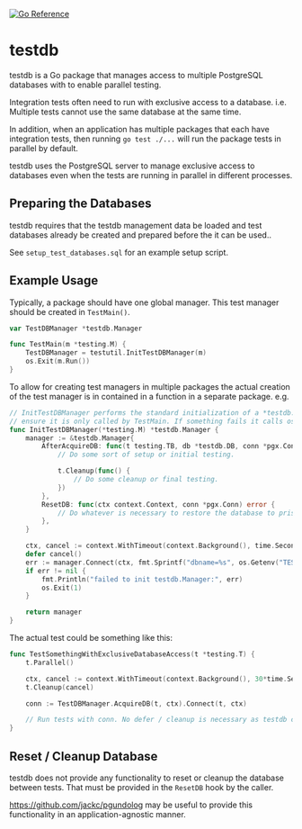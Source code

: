 [![Go Reference](https://pkg.go.dev/badge/github.com/jackc/testdb.svg)](https://pkg.go.dev/github.com/jackc/testdb)

# testdb

testdb is a Go package that manages access to multiple PostgreSQL databases with to enable parallel testing.

Integration tests often need to run with exclusive access to a database. i.e. Multiple tests cannot use the same
database at the same time.

In addition, when an application has multiple packages that each have integration tests, then running `go test ./...`
will run the package tests in parallel by default.

testdb uses the PostgreSQL server to manage exclusive access to databases even when the tests are running in parallel in
different processes.

## Preparing the Databases

testdb requires that the testdb management data be loaded and test databases already be created and prepared before the
it can be used..

See `setup_test_databases.sql` for an example setup script.

## Example Usage

Typically, a package should have one global manager. This test manager should be created in `TestMain()`.

```go
var TestDBManager *testdb.Manager

func TestMain(m *testing.M) {
	TestDBManager = testutil.InitTestDBManager(m)
	os.Exit(m.Run())
}
```

To allow for creating test managers in multiple packages the actual creation of the test manager is in contained in a function in a separate package. e.g.

```go
// InitTestDBManager performs the standard initialization of a *testdb.Manager. It requires a *testing.M to
// ensure it is only called by TestMain. If something fails it calls os.Exit(1).
func InitTestDBManager(*testing.M) *testdb.Manager {
	manager := &testdb.Manager{
		AfterAcquireDB: func(t testing.TB, db *testdb.DB, conn *pgx.Conn) {
			// Do some sort of setup or initial testing.

			t.Cleanup(func() {
				// Do some cleanup or final testing.
			})
		},
		ResetDB: func(ctx context.Context, conn *pgx.Conn) error {
			// Do whatever is necessary to restore the database to pristine condition
		},
	}

	ctx, cancel := context.WithTimeout(context.Background(), time.Second*5)
	defer cancel()
	err := manager.Connect(ctx, fmt.Sprintf("dbname=%s", os.Getenv("TEST_DATABASE")))
	if err != nil {
		fmt.Println("failed to init testdb.Manager:", err)
		os.Exit(1)
	}

	return manager
}
```

The actual test could be something like this:

```go
func TestSomethingWithExclusiveDatabaseAccess(t *testing.T) {
	t.Parallel()

	ctx, cancel := context.WithTimeout(context.Background(), 30*time.Second)
	t.Cleanup(cancel)

	conn := TestDBManager.AcquireDB(t, ctx).Connect(t, ctx)

	// Run tests with conn. No defer / cleanup is necessary as testdb calls t.Cleanup internally.
}
```

## Reset / Cleanup Database

testdb does not provide any functionality to reset or cleanup the database between tests. That must be provided in the
`ResetDB` hook by the caller.

https://github.com/jackc/pgundolog may be useful to provide this functionality in an application-agnostic manner.
